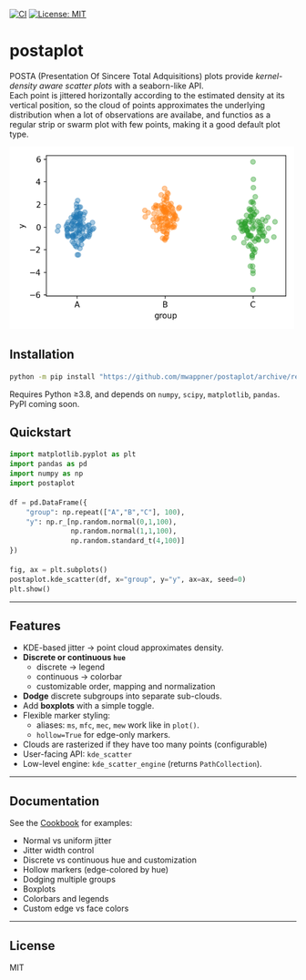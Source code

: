[![CI](https://github.com/mwappner/postaplot/actions/workflows/ci.yml/badge.svg)](https://github.com/mwappner/postaplot/actions/workflows/ci.yml)
[![License: MIT](https://img.shields.io/badge/License-MIT-yellow.svg)](LICENSE)

# postaplot

POSTA (Presentation Of Sincere Total Adquisitions) plots provide *kernel-density aware scatter plots* with a seaborn-like API.  
Each point is jittered horizontally according to the estimated density at its vertical position, so the cloud of points approximates the underlying distribution when a lot of observations are availabe, and functios as a regular strip or swarm plot with few points, making it a good default plot type.

<img src="docs/figures/basic_example.png" width="500">

## Installation

```bash
python -m pip install "https://github.com/mwappner/postaplot/archive/refs/heads/main.zip"

```

Requires Python ≥3.8, and depends on `numpy`, `scipy`, `matplotlib`, `pandas`. PyPI coming soon.

## Quickstart

```python
import matplotlib.pyplot as plt
import pandas as pd
import numpy as np
import postaplot

df = pd.DataFrame({
    "group": np.repeat(["A","B","C"], 100),
    "y": np.r_[np.random.normal(0,1,100),
               np.random.normal(1,1,100),
               np.random.standard_t(4,100)]
})

fig, ax = plt.subplots()
postaplot.kde_scatter(df, x="group", y="y", ax=ax, seed=0)
plt.show()
```

---

## Features

* KDE-based jitter → point cloud approximates density.
* **Discrete or continuous `hue`**
  * discrete → legend
  * continuous → colorbar
  * customizable order, mapping and normalization
* **Dodge** discrete subgroups into separate sub-clouds.
* Add **boxplots** with a simple toggle.
* Flexible marker styling:
  * aliases: `ms`, `mfc`, `mec`, `mew` work like in `plot()`.
  * `hollow=True` for edge-only markers.
* Clouds are rasterized if they have too many points (configurable)
* User-facing API: `kde_scatter`
* Low-level engine: `kde_scatter_engine` (returns `PathCollection`).

---

## Documentation

See the [Cookbook](docs/cookbook.md) for examples:

* Normal vs uniform jitter
* Jitter width control
* Discrete vs continuous hue and customization
* Hollow markers (edge-colored by hue)
* Dodging multiple groups
* Boxplots
* Colorbars and legends
* Custom edge vs face colors

---

## License

MIT
